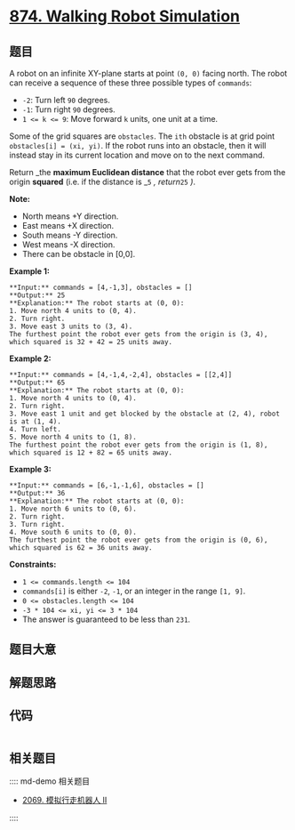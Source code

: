 # [874. Walking Robot Simulation](https://leetcode.com/problems/walking-robot-simulation)

## 题目

A robot on an infinite XY-plane starts at point `(0, 0)` facing north. The
robot can receive a sequence of these three possible types of `commands`:

  * `-2`: Turn left `90` degrees.
  * `-1`: Turn right `90` degrees.
  * `1 <= k <= 9`: Move forward `k` units, one unit at a time.

Some of the grid squares are `obstacles`. The `ith` obstacle is at grid point
`obstacles[i] = (xi, yi)`. If the robot runs into an obstacle, then it will
instead stay in its current location and move on to the next command.

Return _the **maximum Euclidean distance** that the robot ever gets from the
origin **squared** (i.e. if the distance is _`5` _, return_`25` _)_.

**Note:**

  * North means +Y direction.
  * East means +X direction.
  * South means -Y direction.
  * West means -X direction.
  * There can be obstacle in [0,0].



**Example 1:**

    
    
    **Input:** commands = [4,-1,3], obstacles = []
    **Output:** 25
    **Explanation:** The robot starts at (0, 0):
    1. Move north 4 units to (0, 4).
    2. Turn right.
    3. Move east 3 units to (3, 4).
    The furthest point the robot ever gets from the origin is (3, 4), which squared is 32 + 42 = 25 units away.
    

**Example 2:**

    
    
    **Input:** commands = [4,-1,4,-2,4], obstacles = [[2,4]]
    **Output:** 65
    **Explanation:** The robot starts at (0, 0):
    1. Move north 4 units to (0, 4).
    2. Turn right.
    3. Move east 1 unit and get blocked by the obstacle at (2, 4), robot is at (1, 4).
    4. Turn left.
    5. Move north 4 units to (1, 8).
    The furthest point the robot ever gets from the origin is (1, 8), which squared is 12 + 82 = 65 units away.
    

**Example 3:**

    
    
    **Input:** commands = [6,-1,-1,6], obstacles = []
    **Output:** 36
    **Explanation:** The robot starts at (0, 0):
    1. Move north 6 units to (0, 6).
    2. Turn right.
    3. Turn right.
    4. Move south 6 units to (0, 0).
    The furthest point the robot ever gets from the origin is (0, 6), which squared is 62 = 36 units away.
    



**Constraints:**

  * `1 <= commands.length <= 104`
  * `commands[i]` is either `-2`, `-1`, or an integer in the range `[1, 9]`.
  * `0 <= obstacles.length <= 104`
  * `-3 * 104 <= xi, yi <= 3 * 104`
  * The answer is guaranteed to be less than `231`.


## 题目大意

## 解题思路

## 代码

```javascript

```

## 相关题目

:::: md-demo 相关题目
- [2069. 模拟行走机器人 II](https://leetcode.com/problems/walking-robot-simulation-ii)

::::
